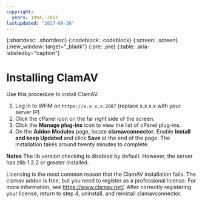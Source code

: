 ```yaml
---
copyright:
  years: 1994, 2017
lastupdated: "2017-09-26"
---
```

{:shortdesc: .shortdesc}
{:codeblock: .codeblock}
{:screen: .screen}
{:new_window: target="_blank"}
{:pre: .pre}
{:table: .aria-labeledby="caption"}

# Installing ClamAV

Use this procedure to install ClamAV.

1. Log in to WHM on `https://x.x.x.x:2087` (replace x.x.x.x with your server IP)
2. Click the cPanel icon on the far right side of the screen.
3. Click the **Manage plug-ins** icon to view the list of cPanel plug-ins.
4. On the **Addon Modules** page, locate **clamavconnector**. Enable **Install and keep Updated** and click **Save** at the end of the page.
The installation takes around twenty minutes to complete.

**Notes** 
The lib version checking is disabled by default. However, the server has zlib 1.2.2 or greater installed.

Licensing is the most common reason that the ClamAV installation fails. The clamav addon is free, but you need to register as a professional license. For more information, see https://www.clamav.net/. After correctly registering your license, return to step 4, uninstall, and reinstall clamavconnector.
